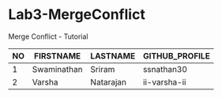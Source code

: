 # Lab3-MergeConflict
Merge Conflict - Tutorial

NO  | FIRSTNAME     | LASTNAME  | GITHUB_PROFILE
--- | ---           | ---       | ---           
1   | Swaminathan   | Sriram    | ssnathan30
2   | Varsha        | Natarajan | ii-varsha-ii
